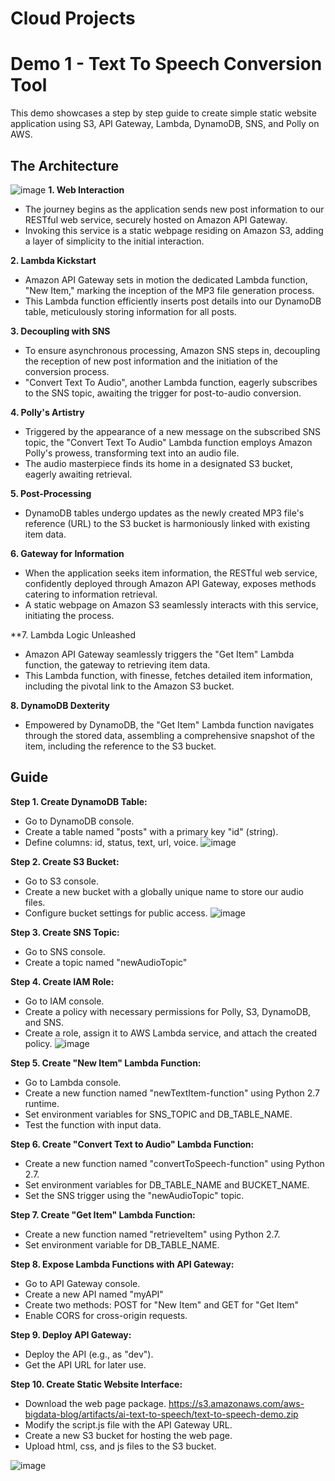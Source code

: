 # Cloud Projects

# Demo 1 - Text To Speech Conversion Tool
This demo showcases a step by step guide to create simple static website application using S3, API Gateway, Lambda, DynamoDB, SNS, and Polly on AWS.


## The Architecture
![image](https://github.com/AdamWagstaff/Cloud/assets/137490172/7cf4e115-6174-4f91-ac03-91a7be83cd97)
**1. Web Interaction**
   * The journey begins as the application sends new post information to our RESTful web service, securely hosted on Amazon API Gateway.
   * Invoking this service is a static webpage residing on Amazon S3, adding a layer of simplicity to the initial interaction.
     
**2. Lambda Kickstart**
   * Amazon API Gateway sets in motion the dedicated Lambda function, "New Item," marking the inception of the MP3 file generation process.
   * This Lambda function efficiently inserts post details into our DynamoDB table, meticulously storing information for all posts.
     
**3. Decoupling with SNS**
   * To ensure asynchronous processing, Amazon SNS steps in, decoupling the reception of new post information and the initiation of the conversion process.
   * "Convert Text To Audio", another Lambda function, eagerly subscribes to the SNS topic, awaiting the trigger for post-to-audio conversion.
     
**4. Polly's Artistry**
   * Triggered by the appearance of a new message on the subscribed SNS topic, the "Convert Text To Audio" Lambda function employs Amazon Polly's prowess, transforming text into an audio file.
   * The audio masterpiece finds its home in a designated S3 bucket, eagerly awaiting retrieval.
     
**5. Post-Processing**
   * DynamoDB tables undergo updates as the newly created MP3 file's reference (URL) to the S3 bucket is harmoniously linked with existing item data.

**6. Gateway for Information**
   * When the application seeks item information, the RESTful web service, confidently deployed through Amazon API Gateway, exposes methods catering to information retrieval.
   * A static webpage on Amazon S3 seamlessly interacts with this service, initiating the process.
     
**7. Lambda Logic Unleashed
   * Amazon API Gateway seamlessly triggers the "Get Item" Lambda function, the gateway to retrieving item data.
   * This Lambda function, with finesse, fetches detailed item information, including the pivotal link to the Amazon S3 bucket.
     
**8. DynamoDB Dexterity**
   * Empowered by DynamoDB, the "Get Item" Lambda function navigates through the stored data, assembling a comprehensive snapshot of the item, including the reference to the S3 bucket.


## Guide

**Step 1. Create DynamoDB Table:**
   * Go to DynamoDB console.
   * Create a table named "posts" with a primary key "id" (string).
   * Define columns: id, status, text, url, voice.
![image](https://github.com/AdamWagstaff/Cloud/assets/137490172/ff54bfe7-ff2e-407c-8f90-3f8701d6f6b0)


**Step 2. Create S3 Bucket:**
   * Go to S3 console.
   * Create a new bucket with a globally unique name to store our audio files.
   * Configure bucket settings for public access.
![image](https://github.com/AdamWagstaff/Cloud/assets/137490172/1b1cfdb8-9bb8-4196-b5e4-fbf67fa4fae9)

**Step 3. Create SNS Topic:**
   * Go to SNS console.
   * Create a topic named "newAudioTopic"

**Step 4. Create IAM Role:**
   * Go to IAM console.
   * Create a policy with necessary permissions for Polly, S3, DynamoDB, and SNS.
   * Create a role, assign it to AWS Lambda service, and attach the created policy.
![image](https://github.com/AdamWagstaff/Cloud/assets/137490172/671bc8de-7073-4ac8-82de-f443b545dbfb)


**Step 5. Create "New Item" Lambda Function:**
   * Go to Lambda console.
   * Create a new function named "newTextItem-function" using Python 2.7 runtime.
   * Set environment variables for SNS_TOPIC and DB_TABLE_NAME.
   * Test the function with input data.

**Step 6. Create "Convert Text to Audio" Lambda Function:**
   * Create a new function named "convertToSpeech-function" using Python 2.7.
   * Set environment variables for DB_TABLE_NAME and BUCKET_NAME.
   * Set the SNS trigger using the "newAudioTopic" topic.

**Step 7. Create "Get Item" Lambda Function:**
   * Create a new function named "retrieveItem" using Python 2.7.
   * Set environment variable for DB_TABLE_NAME.

**Step 8. Expose Lambda Functions with API Gateway:**
   * Go to API Gateway console.
   * Create a new API named "myAPI"
   * Create two methods: POST for "New Item" and GET for "Get Item"
   * Enable CORS for cross-origin requests.

**Step 9. Deploy API Gateway:**
   * Deploy the API (e.g., as "dev").
   * Get the API URL for later use.

**Step 10. Create Static Website Interface:**
   * Download the web page package. https://s3.amazonaws.com/aws-bigdata-blog/artifacts/ai-text-to-speech/text-to-speech-demo.zip
   * Modify the script.js file with the API Gateway URL.
   * Create a new S3 bucket for hosting the web page.
   * Upload html, css, and js files to the S3 bucket.

![image](https://github.com/AdamWagstaff/Cloud/assets/137490172/c17cf1b8-40b6-4381-af51-7c0210141893)



